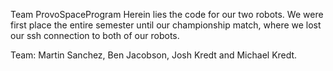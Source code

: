 Team ProvoSpaceProgram
Herein lies the code for our two robots. 
We were first place the entire semester until our championship match, where we lost our ssh connection to both of our robots. 

Team: Martin Sanchez, Ben Jacobson, Josh Kredt and Michael Kredt.
